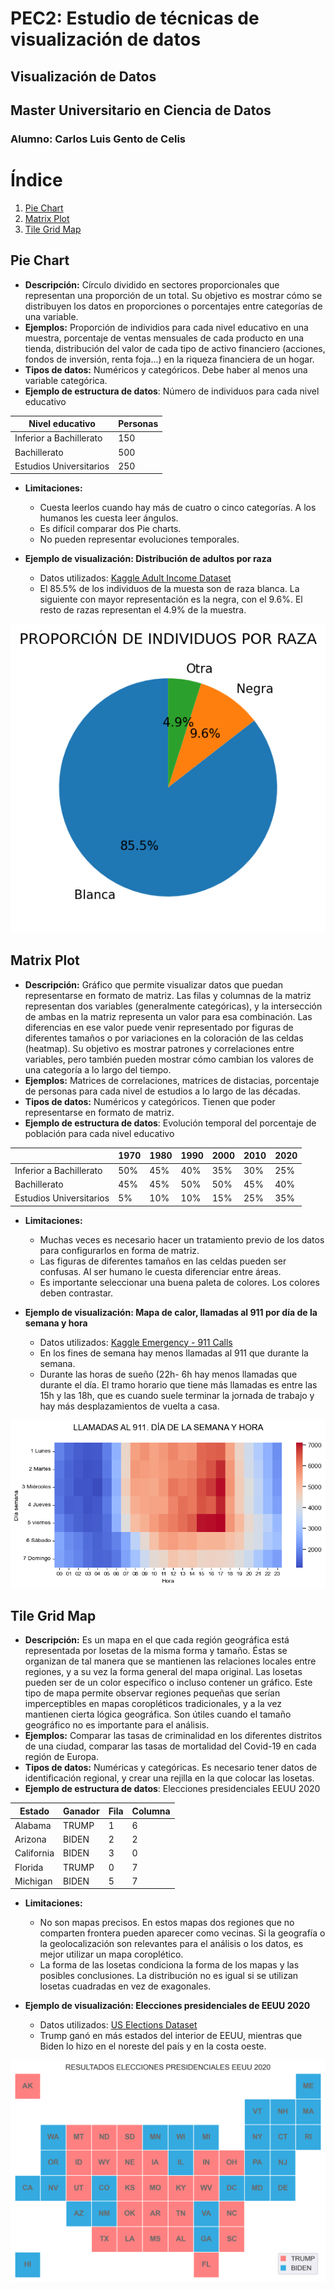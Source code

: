 # PEC2: Estudio de técnicas de visualización de datos
## Visualización de Datos
## Master Universitario en Ciencia de Datos
### Alumno: Carlos Luis Gento de Celis

# Índice
1. [Pie Chart](#pie-chart)
2. [Matrix Plot](#matrix-plot)
3. [Tile Grid Map](#tile-grid-map)

## Pie Chart
- **Descripción:** Círculo dividido en sectores proporcionales que representan una proporción de un total. Su objetivo es mostrar cómo se distribuyen los datos en proporciones o porcentajes entre categorías de una variable.
- **Ejemplos:** Proporción de individios para cada nivel educativo en una muestra, porcentaje de ventas mensuales de cada producto en una tienda, distribución del valor de cada tipo de activo financiero (acciones, fondos de inversión, renta foja...) en la riqueza financiera de un hogar.
- **Tipos de datos:** Numéricos y categóricos. Debe haber al menos una variable categórica.
- **Ejemplo de estructura de datos**: Número de individuos para cada nivel educativo

<div align="center">
  <table class="tg">
  <thead>
    <tr>
      <th class="tg-0pky">Nivel educativo</th>
      <th class="tg-c3ow">Personas</th>
    </tr>
  </thead>
  <tbody>
    <tr>
      <td class="tg-0pky">Inferior a Bachillerato</td>
      <td class="tg-c3ow">150</td>
    </tr>
    <tr>
      <td class="tg-0pky">Bachillerato</td>
      <td class="tg-c3ow">500</td>
    </tr>
    <tr>
      <td class="tg-0pky">Estudios Universitarios</td>
      <td class="tg-c3ow">250</td>
    </tr>
  </tbody>
  </table>
</div>
  
- **Limitaciones:**
   * Cuesta leerlos cuando hay más de cuatro o cinco categorías. A los humanos les cuesta leer ángulos.
   * Es difícil comparar dos Pie charts.
   * No pueden representar evoluciones temporales.

- **Ejemplo de visualización: Distribución de adultos por raza**
   * Datos utilizados: [Kaggle Adult Income Dataset](https://www.kaggle.com/datasets/wenruliu/adult-income-dataset)
   * El 85.5% de los individuos de la muesta son de raza blanca. La siguiente con mayor representación es la negra, con el 9.6%. El resto de razas representan el 4.9% de la muestra.
 

 <p align="center">
  <img src="images/Pie_chart.png" />
 </p>


## Matrix Plot
- **Descripción:** Gráfico que permite visualizar datos que puedan representarse en formato de matriz. Las filas y columnas de la matriz representan dos variables (generalmente categóricas), y la intersección de ambas en la matriz representa un valor para esa combinación. Las diferencias en ese valor puede venir representado por figuras de diferentes tamaños o por variaciones en la coloración de las celdas (heatmap). Su objetivo es mostrar patrones y correlaciones entre variables, pero también pueden mostrar cómo cambian los valores de una categoría a lo largo del tiempo.
- **Ejemplos:** Matrices de correlaciones, matrices de distacias, porcentaje de personas para cada nivel de estudios a lo largo de las décadas.
- **Tipos de datos:** Numéricos y categóricos. Tienen que poder representarse en formato de matriz.
- **Ejemplo de estructura de datos**: Evolución temporal del porcentaje de población para cada nivel educativo

<div align="center">
  <table class="tg">
  <thead>
    <tr>
      <th class="tg-0pky"></th>
      <th class="tg-c3ow">1970</th>
      <th class="tg-0lax">1980</th>
      <th class="tg-0lax">1990</th>
      <th class="tg-0lax">2000</th>
      <th class="tg-0lax">2010</th>
      <th class="tg-0lax">2020</th>
    </tr>
  </thead>
  <tbody>
    <tr>
      <td class="tg-0pky">Inferior a Bachillerato</td>
      <td class="tg-c3ow">50%</td>
      <td class="tg-0lax">45%</td>
      <td class="tg-0lax">40%</td>
      <td class="tg-0lax">35%</td>
      <td class="tg-0lax">30%</td>
      <td class="tg-0lax">25%</td>
    </tr>
    <tr>
      <td class="tg-0pky">Bachillerato</td>
      <td class="tg-c3ow">45%</td>
      <td class="tg-0lax">45%</td>
      <td class="tg-0lax">50%</td>
      <td class="tg-0lax">50%</td>
      <td class="tg-0lax">45%</td>
      <td class="tg-0lax">40%</td>
    </tr>
    <tr>
      <td class="tg-0pky">Estudios Universitarios</td>
      <td class="tg-c3ow">5%</td>
      <td class="tg-0lax">10%</td>
      <td class="tg-0lax">10%</td>
      <td class="tg-0lax">15%</td>
      <td class="tg-0lax">25%</td>
      <td class="tg-0lax">35%</td>
    </tr>
  </tbody>
  </table> 
</div>
 
- **Limitaciones:**
   * Muchas veces es necesario hacer un tratamiento previo de los datos para configurarlos en forma de matriz.
   * Las figuras de diferentes tamaños en las celdas pueden ser confusas. Al ser humano le cuesta diferenciar entre áreas.
   * Es importante seleccionar una buena paleta de colores. Los colores deben contrastar.

- **Ejemplo de visualización: Mapa de calor, llamadas al 911 por día de la semana y hora**

  * Datos utilizados: [Kaggle Emergency - 911 Calls](https://www.kaggle.com/datasets/mchirico/montcoalert)
  * En los fines de semana hay menos llamadas al 911 que durante la semana.
  * Durante las horas de sueño (22h- 6h hay menos llamadas que durante el día. El tramo horario que tiene más llamadas es entre las 15h y las 18h, que es cuando suele terminar la jornada de trabajo y hay más desplazamientos de vuelta a casa.

<p align="center">
  <img src="images/Matrix_plot.png" />
 </p>
 
 
## Tile Grid Map

- **Descripción:** Es un mapa en el que cada región geográfica está representada por losetas de la misma forma y tamaño. Éstas se organizan de tal manera que se mantienen las relaciones locales entre regiones, y a su vez la forma general del mapa original. Las losetas pueden ser de un color específico o incluso contener un gráfico. Este tipo de mapa permite observar regiones pequeñas que serían imperceptibles en mapas coropléticos tradicionales, y a la vez mantienen cierta lógica geográfica. Son útiles cuando el tamaño geográfico no es importante para el análisis.
- **Ejemplos:** Comparar las tasas de criminalidad en los diferentes distritos de una ciudad, comparar las tasas de mortalidad del Covid-19 en cada región de Europa.
- **Tipos de datos:** Numéricas y categóricas. Es necesario tener datos de identificación regional, y crear una rejilla en la que colocar las losetas.
- **Ejemplo de estructura de datos**: Elecciones presidenciales EEUU 2020

<div align="center">
  <table class="tg">
  <thead>
    <tr>
      <th class="tg-0pky">Estado</th>
      <th class="tg-c3ow">Ganador</th>
      <th class="tg-c3ow">Fila</th>
      <th class="tg-c3ow">Columna</th>
    </tr>
  </thead>
  <tbody>
    <tr>
      <td class="tg-0pky">Alabama</td>
      <td class="tg-c3ow">TRUMP</td>
      <td class="tg-c3ow">1</td>
      <td class="tg-c3ow">6</td>
    </tr>
    <tr>
      <td class="tg-0pky">Arizona</td>
      <td class="tg-c3ow">BIDEN</td>
      <td class="tg-c3ow">2</td>
      <td class="tg-c3ow">2</td>
    </tr>
    <tr>
      <td class="tg-0pky">California</td>
      <td class="tg-c3ow">BIDEN</td>
      <td class="tg-c3ow">3</td>
      <td class="tg-c3ow">0</td>
    </tr>
    <tr>
      <td class="tg-0pky">Florida</td>
      <td class="tg-0pky">TRUMP</td>
      <td class="tg-0pky">0</td>
      <td class="tg-0pky">7</td>
    </tr>
    <tr>
      <td class="tg-0pky">Michigan</td>
      <td class="tg-0pky">BIDEN</td>
      <td class="tg-0pky">5</td>
      <td class="tg-0pky">7</td>
    </tr>
  </tbody>
  </table>
</div>
 
- **Limitaciones:**
   * No son mapas precisos. En estos mapas dos regiones que no comparten frontera pueden aparecer como vecinas. Si la geografía o la geolocalización son relevantes para el análisis o los datos, es mejor utilizar un mapa coroplético.
   * La forma de las losetas condiciona la forma de los mapas y las posibles conclusiones. La distribución no es igual si se utilizan losetas cuadradas en vez de exagonales.

- **Ejemplo de visualización: Elecciones presidenciales de EEUU 2020**
   * Datos utilizados: [US Elections Dataset](https://www.kaggle.com/datasets/tunguz/us-elections-dataset)
   * Trump ganó en más estados del interior de EEUU, mientras que Biden lo hizo en el noreste del país y en la costa oeste.
<p align="center">
  <img src="images/Tile_Grid_Map.png" />
</p>
